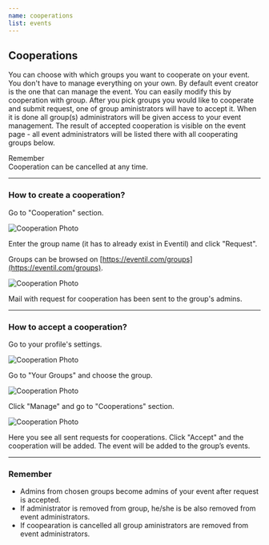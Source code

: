 ```yaml
---
name: cooperations
list: events
---
```

<section>

## Cooperations

You can choose with which groups you want to cooperate on your event. You don't have to manage everything on your own. By default event creator is the one that can manage the event. You can easily modify this by cooperation with group. After you pick groups you would like to cooperate and submit request, one of group aministrators will have to accept it. When it is done all group(s) administrators will be given access to your event management. The result of accepted cooperation is visible on the event page - all event administrators will be listed there with all cooperating groups below.

<article class="message is-warning">
  <div class="message-header">
    Remember
  </div>
  <div class="message-body">
    Cooperation can be cancelled at any time.
  </div>
</article>

---

### How to create a cooperation?

Go to "Cooperation" section.

![Cooperation Photo](/images/coo1.svg)

Enter the group name (it has to already exist in Eventil) and click "Request".

Groups can be browsed on [https://eventil.com/groups](https://eventil.com/groups).

![Cooperation Photo](/images/coo2.svg)

Mail with request for cooperation has been sent to the group's admins.

---

### How to accept a cooperation?

Go to your profile's settings.

![Cooperation Photo](/images/coo3.svg)

Go to "Your Groups" and choose the group.

![Cooperation Photo](/images/coo4.svg)

Click "Manage" and go to "Cooperations" section.

![Cooperation Photo](/images/coo5.svg)

Here you see all sent requests for cooperations. Click "Accept" and the cooperation will be added. The event will be added to the group’s events.

---

### Remember

* Admins from chosen groups become admins of your event after request is accepted.
* If administrator is removed from group, he/she is be also removed from event administrators.
* If coopearation is cancelled all group aministrators are removed from event administrators.
</section>
